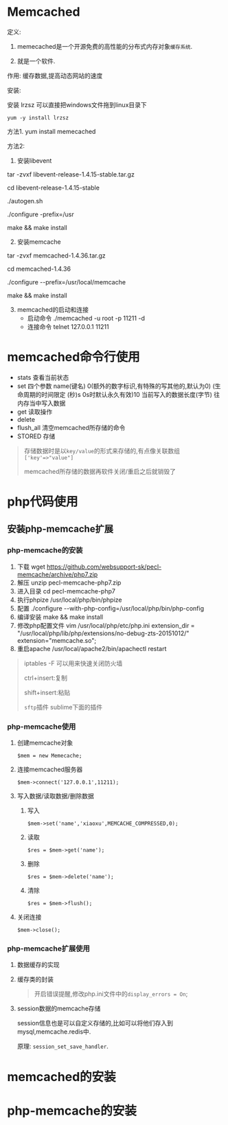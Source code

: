 # Memcached

定义: 

1. memecached是一个开源免费的高性能的分布式内存对象`缓存系统`.

2. 就是一个软件.

作用:  缓存数据,提高动态网站的速度

安装: 

安装 lrzsz 可以直接把windows文件拖到linux目录下

`yum -y install lrzsz`

方法1. yum install memecached

方法2: 

1. 安装libevent

tar -zvxf libevent-release-1.4.15-stable.tar.gz

cd libevent-release-1.4.15-stable

./autogen.sh

./configure -prefix=/usr

make && make install

2. 安装memcache

tar -zvxf memcached-1.4.36.tar.gz

cd memcached-1.4.36

./configure --prefix=/usr/local/memcache

make && make install

3. memcached的启动和连接
   + 启动命令  ./memcached -u root -p 11211 -d
   + 连接命令  telnet 127.0.0.1 11211

# memcached命令行使用

* stats	查看当前状态
* set    四个参数     name(键名) 0(额外的数字标识,有特殊的写其他的,默认为0)  (生命周期的时间限定 (秒)s  0s时默认永久有效)10    当前写入的数据长度(字节)       往内存当中写入数据
* get     读取操作
* delete
* flush_all   清空memcached所存储的命令
* STORED 存储

> 存储数据时是以`key/value`的形式来存储的,有点像关联数组    `['key'=>"value"]`
>
> memcached所存储的数据再软件关闭/重启之后就销毁了

# php代码使用

## 安装php-memcache扩展

### php-memcache的安装

1. 下载
    wget https://github.com/websupport-sk/pecl-memcache/archive/php7.zip
2. 解压
    unzip pecl-memcache-php7.zip
3. 进入目录
    cd pecl-memcache-php7
4. 执行phpize
    /usr/local/php/bin/phpize
5. 配置
    ./configure --with-php-config=/usr/local/php/bin/php-config
6. 编译安装
    make && make install
7. 修改php配置文件
    vim /usr/local/php/etc/php.ini
    extension_dir = "/usr/local/php/lib/php/extensions/no-debug-zts-20151012/"
    extension="memcache.so";
8. 重启apache
    /usr/local/apache2/bin/apachectl  restart

> iptables -F 可以用来快速关闭防火墙
>
> ctrl+insert:复制
>
> shift+insert:粘贴
>
> `sftp`插件 sublime下面的插件

### php-memcache使用

1. 创建memcache对象 

   `$mem = new Memecache;`

2. 连接memcached服务器

   `$mem->connect('127.0.0.1',11211);`

3. 写入数据/读取数据/删除数据

   1. 写入

      `$mem->set('name','xiaoxu',MEMCACHE_COMPRESSED,0);`

   2. 读取

      `$res = $mem->get('name');`

   3. 删除

      `$res = $mem->delete('name');`

   4. 清除

      `$res = $mem->flush();`

4. 关闭连接

   `$mem->close();`

### php-memcache扩展使用

1. 数据缓存的实现

2. 缓存类的封装

   > 开启错误提醒,修改php.ini文件中的`display_errors = On`;

3. session数据的memcache存储

   session信息也是可以自定义存储的,比如可以将他们存入到mysql,memcache.redis中.

   原理: `session_set_save_handler`.

# memcached的安装



# php-memcache的安装